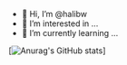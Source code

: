 - 👋 Hi, I’m @halibw
- 👀 I’m interested in ...
- 🌱 I’m currently learning ...

[![Anurag's GitHub stats](https://github-readme-stats.vercel.app/api?username=halibw&hide=issues&theme=tokyonight)]

<!---
halibw/halibw is a ✨ special ✨ repository because its `README.md` (this file) appears on your GitHub profile.
You can click the Preview link to take a look at your changes.
--->
